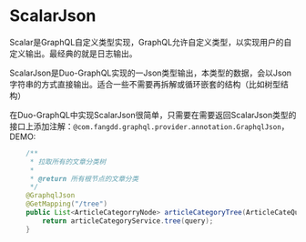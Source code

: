 # ScalarJson

Scalar是GraphQL自定义类型实现，GraphQL允许自定义类型，以实现用户的自定义输出。最经典的就是日志输出。

ScalarJson是Duo-GraphQL实现的一Json类型输出，本类型的数据，会以Json字符串的方式直接输出。适合一些不需要再拆解或循环嵌套的结构（比如树型结构）

在Duo-GraphQL中实现ScalarJson很简单，只需要在需要返回ScalarJson类型的接口上添加注解：`@com.fangdd.graphql.provider.annotation.GraphqlJson`，DEMO:

```java
    /**
     * 拉取所有的文章分类树
     *
     * @return 所有根节点的文章分类
     */
    @GraphqlJson
    @GetMapping("/tree")
    public List<ArticleCategorryNode> articleCategoryTree(ArticleCateQuery query) {
        return articleCategoryService.tree(query);
    }
```

